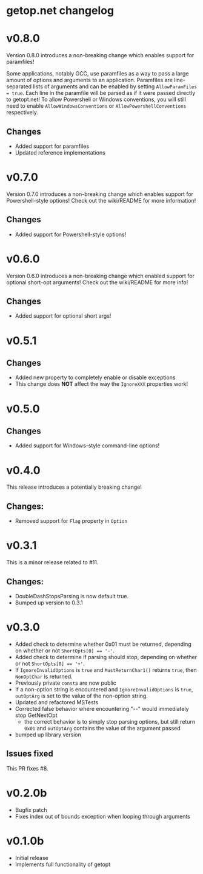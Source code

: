 # getop.net changelog

# v0.8.0

Version 0.8.0 introduces a non-breaking change which enables support for paramfiles!

Some applications, notably GCC, use paramfiles as a way to pass a large amount of options and arguments to an application.
Paramfiles are line-separated lists of arguments and can be enabled by setting `AllowParamFiles = true`.
Each line in the paramfile will be parsed as if it were passed directly to getopt.net!
To allow Powershell or Windows conventions, you will still need to enable `AllowWindowsConventions` or `AllowPowershellConventions` respectively.

## Changes
 - Added support for paramfiles
 - Updated reference implementations

# v0.7.0

Version 0.7.0 introduces a non-breaking change which enables support for Powershell-style options!
Check out the wiki/README for more information!

## Changes
 - Added support for Powershell-style options!

# v0.6.0

Version 0.6.0 introduces a non-breaking change which enabled support for optional short-opt arguments!
Check out the wiki/README for more info!

## Changes
  - Added support for optional short args!


# v0.5.1

## Changes
 - Added new property to completely enable or disable exceptions
 - This change does **NOT** affect the way the `IgnoreXXX` properties work!

# v0.5.0

## Changes
 - Added support for Windows-style command-line options!

# v0.4.0
This release introduces a potentially breaking change!

## Changes:
 - Removed support for `Flag` property in `Option`


# v0.3.1
This is a minor release related to #11.

## Changes:

 - DoubleDashStopsParsing is now default true.
 - Bumped up version to 0.3.1

# v0.3.0

 - Added check to determine whether 0x01 must be returned, depending on whether or not `ShortOpts[0] == '-'`.
 - Added check to determine if parsing should stop, depending on whether or not `ShortOpts[0] == '+'`.
 - If `IgnoreInvalidOptions` is `true` and `MustReturnChar1()` returns `true`, then `NonOptChar` is returned.
 - Previously private `const`s are now public
 - If a non-option string is encountered and `IgnoreInvalidOptions` is `true`, `outOptArg` is set to the value of the non-option string.
 - Updated and refactored MSTests
 - Corrected false behavior where encountering "--" would immediately stop GetNextOpt
   - the correct behavior is to simply stop parsing options, but still return `0x01` and `outOptArg` contains the value of the argument passed
 - bumped up library version

## Issues fixed

This PR fixes #8.

# v0.2.0b
 - Bugfix patch
 - Fixes index out of bounds exception when looping through arguments


# v0.1.0b
 - Initial release
 - Implements full functionality of getopt
